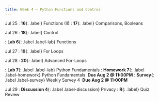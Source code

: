 ```yaml
---
title: Week 4 — Python Functions and Control
---
```


Jul 25
: **16**{: .label} Functions (II)
: **17**{: .label} Comparisons, Booleans
  <!--: [Slides](#) &#8226; [Code](#)-->
  <!--: *Optional Reading*-->

Jul 26
: **18**{: .label} Control
  <!--: [Slides](#) &#8226; [Code](#)-->
  <!--: *Optional Reading*-->
: **Lab 6**{: .label .label-lab} Functions

Jul 27
: **19**{: .label} For Loops
  <!--: [Slides](#) &#8226; [Code](#)-->
  <!--: *Optional Reading*-->

Jul 28
: **20**{: .label} Advanced For-Loops
  <!--: [Slides](#) &#8226; [Code](#)-->
  <!--: *Optional Reading*-->
: **Lab 7**{: .label .label-lab} Python Fundamentals
: **Homework 7**{: .label .label-homework} Python Fundamentals &nbsp;**Due Aug 2 @ 11:00PM**
: **Survey**{: .label .label-survey} Weekly Survey 4 &nbsp;**Due Aug 2 @ 11:00PM**

Jul 29
: **Discussion 4**{: .label .label-discussion} Privacy
: **R**{: .label} Quiz Review
